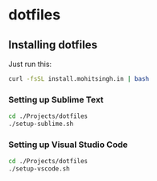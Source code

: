 # dotfiles

## Installing dotfiles

Just run this:

```sh
curl -fsSL install.mohitsingh.in | bash
```

### Setting up Sublime Text

```sh
cd ./Projects/dotfiles
./setup-sublime.sh
```

### Setting up Visual Studio Code

```sh
cd ./Projects/dotfiles
./setup-vscode.sh
```
